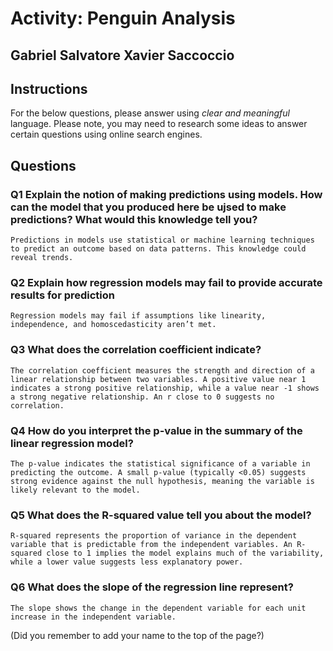 # Activity: Penguin Analysis

## Gabriel Salvatore Xavier Saccoccio

## Instructions

For the below questions, please answer using _clear and meaningful_ language. Please note, you may need to research some ideas to answer certain questions using online search engines.

## Questions

### Q1 Explain the notion of making predictions using models. How can the model that you produced here be ujsed to make predictions? What would this knowledge tell you?

``` text
Predictions in models use statistical or machine learning techniques to predict an outcome based on data patterns. This knowledge could reveal trends.
```

### Q2 Explain how regression models may fail to provide accurate results for prediction

``` text
Regression models may fail if assumptions like linearity, independence, and homoscedasticity aren’t met.
```

### Q3 What does the correlation coefficient indicate?

``` text
The correlation coefficient measures the strength and direction of a linear relationship between two variables. A positive value near 1 indicates a strong positive relationship, while a value near -1 shows a strong negative relationship. An r close to 0 suggests no correlation.
```

### Q4 How do you interpret the p-value in the summary of the linear regression model?

``` text
The p-value indicates the statistical significance of a variable in predicting the outcome. A small p-value (typically <0.05) suggests strong evidence against the null hypothesis, meaning the variable is likely relevant to the model.
```

### Q5 What does the R-squared value tell you about the model?

``` text
R-squared represents the proportion of variance in the dependent variable that is predictable from the independent variables. An R-squared close to 1 implies the model explains much of the variability, while a lower value suggests less explanatory power.
```

### Q6 What does the slope of the regression line represent?

``` text
The slope shows the change in the dependent variable for each unit increase in the independent variable.
```

(Did you remember to add your name to the top of the page?)
